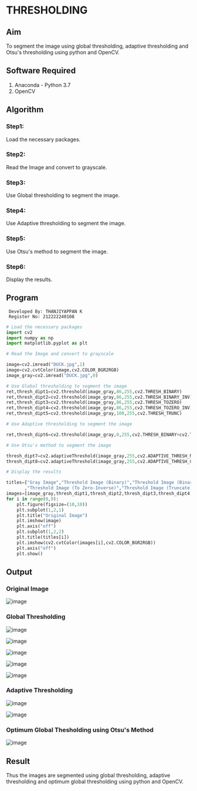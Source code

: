 # THRESHOLDING
## Aim
To segment the image using global thresholding, adaptive thresholding and Otsu's thresholding using python and OpenCV.

## Software Required
1. Anaconda - Python 3.7
2. OpenCV

## Algorithm

### Step1:
Load the necessary packages.

### Step2:
Read the Image and convert to grayscale.

### Step3:
Use Global thresholding to segment the image.

### Step4:
Use Adaptive thresholding to segment the image.

### Step5:
Use Otsu's method to segment the image.

### Step6:
Display the results.

## Program
```
 Developed By: THANJIYAPPAN K
 Register No: 212222240108
```
```python
# Load the necessary packages
import cv2
import numpy as np
import matplotlib.pyplot as plt

# Read the Image and convert to grayscale

image=cv2.imread("DUCK.jpg",1)
image=cv2.cvtColor(image,cv2.COLOR_BGR2RGB)
image_gray=cv2.imread("DUCK.jpg",0)

# Use Global thresholding to segment the image
ret,thresh_dipt1=cv2.threshold(image_gray,86,255,cv2.THRESH_BINARY)
ret,thresh_dipt2=cv2.threshold(image_gray,86,255,cv2.THRESH_BINARY_INV)
ret,thresh_dipt3=cv2.threshold(image_gray,86,255,cv2.THRESH_TOZERO)
ret,thresh_dipt4=cv2.threshold(image_gray,86,255,cv2.THRESH_TOZERO_INV)
ret,thresh_dipt5=cv2.threshold(image_gray,100,255,cv2.THRESH_TRUNC)

# Use Adaptive thresholding to segment the image

ret,thresh_dipt6=cv2.threshold(image_gray,0,255,cv2.THRESH_BINARY+cv2.THRESH_OTSU)

# Use Otsu's method to segment the image 

thresh_dipt7=cv2.adaptiveThreshold(image_gray,255,cv2.ADAPTIVE_THRESH_MEAN_C,cv2.THRESH_BINARY,11,2)
thresh_dipt8=cv2.adaptiveThreshold(image_gray,255,cv2.ADAPTIVE_THRESH_GAUSSIAN_C,cv2.THRESH_BINARY,11,2)

# Display the results

titles=["Gray Image","Threshold Image (Binary)","Threshold Image (Binary Inverse)","Threshold Image (To Zero)"
       ,"Threshold Image (To Zero-Inverse)","Threshold Image (Truncate)","Otsu","Adaptive Threshold (Mean)","Adaptive Threshold (Gaussian)"]
images=[image_gray,thresh_dipt1,thresh_dipt2,thresh_dipt3,thresh_dipt4,thresh_dipt5,thresh_dipt6,thresh_dipt7,thresh_dipt8]
for i in range(0,9):
    plt.figure(figsize=(10,10))
    plt.subplot(1,2,1)
    plt.title("Original Image")
    plt.imshow(image)
    plt.axis("off")
    plt.subplot(1,2,2)
    plt.title(titles[i])
    plt.imshow(cv2.cvtColor(images[i],cv2.COLOR_BGR2RGB))
    plt.axis("off")
    plt.show()
```
## Output

### Original Image
![image](https://github.com/22009011/Thresholdingg/assets/118343461/2f0b4fec-e0b7-422d-842e-99716a0adc52)




### Global Thresholding
![image](https://github.com/22009011/Thresholdingg/assets/118343461/d830e7e0-8677-414a-a480-e5b4462208c1)



![image](https://github.com/22009011/Thresholdingg/assets/118343461/10322dfc-d3a8-4f34-b459-6bdd660537a7)



![image](https://github.com/22009011/Thresholdingg/assets/118343461/096642cf-e138-4f0a-9b46-4cd699b27eda)


![image](https://github.com/22009011/Thresholdingg/assets/118343461/62c0d6e2-9de7-4235-bff2-a346a00bb3ac)


![image](https://github.com/22009011/Thresholdingg/assets/118343461/72763263-c412-4435-bc97-192b58049701)


### Adaptive Thresholding
![image](https://github.com/22009011/Thresholdingg/assets/118343461/c1d3a594-c139-4ca0-a4be-93c75f8fb6c4)


![image](https://github.com/22009011/Thresholdingg/assets/118343461/034160b4-21c3-4476-8f83-8f863e4b9c1a)


### Optimum Global Thesholding using Otsu's Method
![image](https://github.com/22009011/Thresholdingg/assets/118343461/21a786c9-d5a6-49d1-b7f0-43933125bcb6)



## Result
Thus the images are segmented using global thresholding, adaptive thresholding and optimum global thresholding using python and OpenCV.
